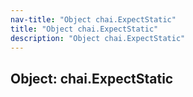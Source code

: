 ```yaml
---
nav-title: "Object chai.ExpectStatic"
title: "Object chai.ExpectStatic"
description: "Object chai.ExpectStatic"
---
```

## Object: chai.ExpectStatic